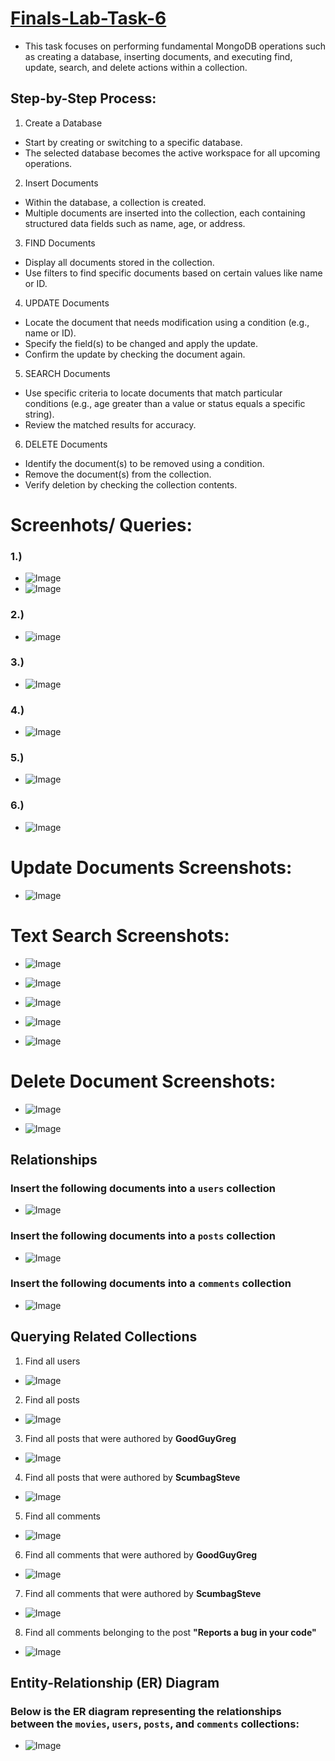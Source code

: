 # [Finals-Lab-Task-6](https://github.com/user-attachments/files/20264514/Finals.Lab.Task.6.Soguilon.docx)
- This task focuses on performing fundamental MongoDB operations such as creating a database, inserting documents, and executing find, update, search, and delete actions within a collection.

## Step-by-Step Process:

1. Create a Database

* Start by creating or switching to a specific database.
* The selected database becomes the active workspace for all upcoming operations.

2. Insert Documents

* Within the database, a collection is created.
* Multiple documents are inserted into the collection, each containing structured data fields such as name, age, or address.

3. FIND Documents

* Display all documents stored in the collection.
* Use filters to find specific documents based on certain values like name or ID.

4. UPDATE Documents

* Locate the document that needs modification using a condition (e.g., name or ID).
* Specify the field(s) to be changed and apply the update.
* Confirm the update by checking the document again.

5. SEARCH Documents

* Use specific criteria to locate documents that match particular conditions (e.g., age greater than a value or status equals a specific string).
* Review the matched results for accuracy.

6. DELETE Documents

* Identify the document(s) to be removed using a condition.
* Remove the document(s) from the collection.
* Verify deletion by checking the collection contents.

# Screenhots/ Queries:
### 1.)
- ![Image](https://github.com/user-attachments/assets/9b9c17f1-b347-4371-a7f0-758e4c985274)
- ![Image](https://github.com/user-attachments/assets/60654d49-4651-4ade-835e-97ef2db9d32a)
### 2.)
- ![image](https://github.com/user-attachments/assets/84366124-623e-4697-a8c2-eb57a82745eb)
### 3.)
- ![Image](https://github.com/user-attachments/assets/5e04d369-b079-4443-8f7e-4fbcfedd6462)
### 4.)
- ![Image](https://github.com/user-attachments/assets/977350fb-2042-452b-a200-9f017cb8e257)
### 5.)
- ![Image](https://github.com/user-attachments/assets/bb6f10bf-af5a-4120-9cc8-d693acfb51f1)
### 6.)
- ![Image](https://github.com/user-attachments/assets/6c3fec31-d589-4ef1-9347-5df6eaec273d)

# Update Documents Screenshots:
- ![Image](https://github.com/user-attachments/assets/e6cabd76-a48f-4efc-8636-678362ea64a7)
  
# Text Search Screenshots:
- ![Image](https://github.com/user-attachments/assets/d34dfb54-b3d5-4256-ac57-f7da888569dd)

- ![Image](https://github.com/user-attachments/assets/93f71687-040a-49f8-862f-4f77559e510e)

- ![Image](https://github.com/user-attachments/assets/bcfff69f-f76c-4713-bc7e-09ed699bd213)

- ![Image](https://github.com/user-attachments/assets/e36b2cfc-d586-4aca-be22-87f083744e70)

- ![Image](https://github.com/user-attachments/assets/9a038a9d-73cb-46e1-9c3b-b0249badc5d5)

# Delete Document Screenshots:
- ![Image](https://github.com/user-attachments/assets/5c44f0bd-18ba-458a-b9aa-fb2b3e670d76)

- ![Image](https://github.com/user-attachments/assets/dbb89c2b-bd0e-4b23-ab5e-7e50fe16d9ad)

## Relationships
### Insert the following documents into a `users` collection
- ![Image](https://github.com/user-attachments/assets/72c55764-ae21-4956-9050-ee81215f31c6)
  
### Insert the following documents into a `posts` collection
- ![Image](https://github.com/user-attachments/assets/65cff780-183d-44ca-bc71-dc3f82175507)

### Insert the following documents into a `comments` collection
- ![Image](https://github.com/user-attachments/assets/10e1ada2-528f-4ef8-9ac8-f968141be180)

## Querying Related Collections
1. Find all users  
- ![Image](https://github.com/user-attachments/assets/74999544-f88f-4955-82f1-c17fa4c24ec2)
2. Find all posts  
- ![Image](https://github.com/user-attachments/assets/d31e8ad1-4a46-4f62-8d90-e048c60ee9f7)
3. Find all posts that were authored by **GoodGuyGreg**  
- ![Image](https://github.com/user-attachments/assets/3b698a65-ccdd-4699-b893-afa29c9f7c61)
4. Find all posts that were authored by **ScumbagSteve**  
- ![Image](https://github.com/user-attachments/assets/1bd294a0-5adf-4b46-968d-9aa0aa0ec32c)
5. Find all comments  
- ![Image](https://github.com/user-attachments/assets/b4c12f78-68a8-489c-98d1-e63f90da7464)
6. Find all comments that were authored by **GoodGuyGreg**  
- ![Image](https://github.com/user-attachments/assets/0e1f45a6-a7fb-46af-a575-90d7364211d2)
7. Find all comments that were authored by **ScumbagSteve**  
- ![Image](https://github.com/user-attachments/assets/abe3af3f-f324-408a-8a7b-4af07762e070)
8. Find all comments belonging to the post **"Reports a bug in your code"**
- ![Image](https://github.com/user-attachments/assets/8d11cbf4-3512-4a52-a80c-8d5ed891c70a)

## Entity-Relationship (ER) Diagram
### Below is the ER diagram representing the relationships between the `movies`, `users`, `posts`, and `comments` collections:
- ![Image](https://github.com/user-attachments/assets/b8cb8b5a-1515-4c0d-a529-d764bcde9e46)



